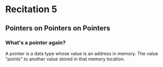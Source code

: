 # Recitation 5 #

## Pointers on Pointers on Pointers ##

### What's a pointer again? ###
A pointer is a data type whose value is an address in memory. The value "points" to another value stored in that memory location.

###
